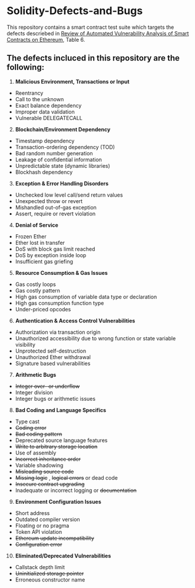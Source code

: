 # Solidity-Defects-and-Bugs
This repository contains a smart contract test suite which targets the defects descriebed in [Review of Automated Vulnerability Analysis of Smart Contracts on Ethereum](https://www.frontiersin.org/articles/10.3389/fbloc.2022.814977/full), Table 6.

## The defects incluced in this repository are the following:

1. **Malicious Environment, Transactions or Input**
- Reentrancy
- Call to the unknown
- Exact balance dependency
- Improper data validation
- Vulnerable DELEGATECALL
2. **Blockchain/Environment Dependency**
- Timestamp dependency
- Transaction-ordering dependency (TOD)
- Bad random number generation
- Leakage of confidential information
- Unpredictable state (dynamic libraries)
- Blockhash dependency
3. **Exception & Error Handling Disorders**
- Unchecked low level call/send return values
- Unexpected throw or revert
- Mishandled out-of-gas exception
- Assert, require or revert violation
4. **Denial of Service**
- Frozen Ether
- Ether lost in transfer
- DoS with block gas limit reached
- DoS by exception inside loop
- Insufficient gas griefing
5. **Resource Consumption & Gas Issues**
- Gas costly loops
- Gas costly pattern
- High gas consumption of variable data type or declaration
- High gas consumption function type
- Under-priced opcodes
6. **Authentication & Access Control Vulnerabilities**
- Authorization via transaction origin
- Unauthorized accessibility due to wrong function or state variable visibility
- Unprotected self-destruction
- Unauthorized Ether withdrawal
- Signature based vulnerabilities
7. **Arithmetic Bugs**
- <s>Integer over- or underflow</s>
- Integer division
- Integer bugs or arithmetic issues
8. **Bad Coding and Language Specifics**
- Type cast
- <s>Coding error</s>
- <s>Bad coding pattern</s>
- Deprecated source language features
- <s>Write to arbitrary storage location</s>
- Use of assembly
- <s>Incorrect inheritance order</s>
- Variable shadowing
- <s>Misleading source code</s>
- <s>Missing logic</s> , <s>logical errors</s> or dead code
- <s>Insecure contract upgrading</s>
- Inadequate or incorrect logging or <s>documentation</s>
9. **Environment Configuration Issues**
- Short address
- Outdated compiler version
- Floating or no pragma
- Token API violation
- <s>Ethereum update incompatibility</s>
- <s>Configuration error </s>
10. **Eliminated/Deprecated Vulnerabilities**
- Callstack depth limit
- <s>Uninitialized storage pointer</s>
- Erroneous constructor name